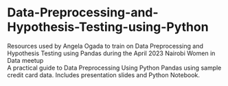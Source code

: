 # Data-Preprocessing-and-Hypothesis-Testing-using-Python
Resources used by Angela Ogada to train on Data Preprocessing and Hypothesis Testing using Pandas during the April 2023 Nairobi Women in Data meetup  
 A practical guide to Data Preprocessing Using Python Pandas using sample credit card data.
 Includes presentation slides and Python Notebook.
